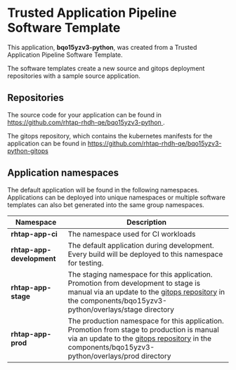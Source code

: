 # Trusted Application Pipeline Software Template

This application, **bqo15yzv3-python**, was created from a Trusted Application Pipeline Software Template.

The software templates create a new source and gitops deployment repositories with a sample source application. 

## Repositories

The source code for your application can be found in [https://github.com/rhtap-rhdh-qe/bqo15yzv3-python ](https://github.com/rhtap-rhdh-qe/bqo15yzv3-python ).
 
The gitops repository, which contains the kubernetes manifests for the application can be found in 
[https://github.com/rhtap-rhdh-qe/bqo15yzv3-python-gitops ](https://github.com/rhtap-rhdh-qe/bqo15yzv3-python-gitops ) 

## Application namespaces 

The default application will be found in the following namespaces. Applications can be deployed into unique namespaces or multiple software templates can also bet generated into the same group namespaces.  

|  Namespace   |  Description   |  
| -------- | -------- |
| **rhtap-app-ci** | The namespace used for CI workloads |
| **rhtap-app-development** | The default application during development. Every build will be deployed to this namespace for testing. |
| **rhtap-app-stage** | The staging namespace for this application. Promotion from development to stage is manual via an update to the [gitops repository](https://github.com/rhtap-rhdh-qe/bqo15yzv3-python-gitops ) in the components/bqo15yzv3-python/overlays/stage directory |
| **rhtap-app-prod** | The production namespace for this application. Promotion from stage to production is manual via an update to the [gitops repository](https://github.com/rhtap-rhdh-qe/bqo15yzv3-python-gitops ) in the components/bqo15yzv3-python/overlays/prod directory |